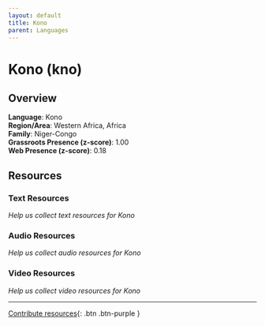 ```yaml
---
layout: default
title: Kono
parent: Languages
---
```


# Kono (kno)

## Overview

**Language**: Kono  
**Region/Area**: Western Africa, Africa  
**Family**: Niger-Congo  
**Grassroots Presence (z-score)**: 1.00  
**Web Presence (z-score)**: 0.18  

## Resources

### Text Resources
*Help us collect text resources for Kono*

### Audio Resources
*Help us collect audio resources for Kono*

### Video Resources
*Help us collect video resources for Kono*

---

[Contribute resources](https://forms.office.com/e/1SfLJx3u1r){: .btn .btn-purple }
